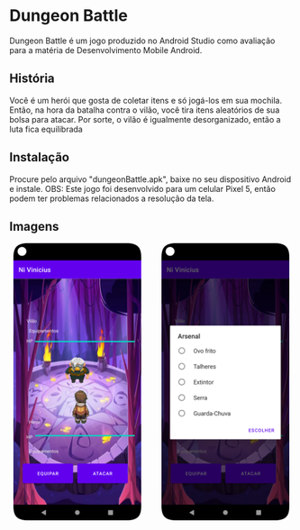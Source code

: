 # Dungeon Battle
Dungeon Battle é um jogo produzido no Android Studio como avaliação para a matéria de Desenvolvimento Mobile Android.

## História
Você é um herói que gosta de coletar itens e só jogá-los em sua mochila. Então, na hora da batalha contra o vilão, você tira itens aleatórios de sua bolsa para atacar.
Por sorte, o vilão é igualmente desorganizado, então a luta fica equilibrada

## Instalação
Procure pelo arquivo "dungeonBattle.apk", baixe no seu dispositivo Android e instale.
OBS: Este jogo foi desenvolvido para um celular Pixel 5, então podem ter problemas relacionados a resolução da tela.

## Imagens
<p align="center">
  <img alt="Tela de combate" src="https://github.com/VitorToku/NI_Vinicius/blob/main/img/Screenshot_20240404_102659.png" width="45%">
&nbsp; &nbsp; &nbsp; &nbsp;
  <img alt="Escolha do arsenal" src="https://github.com/VitorToku/NI_Vinicius/blob/main/img/Screenshot_20240404_102730.png" width="45%">
</p>
